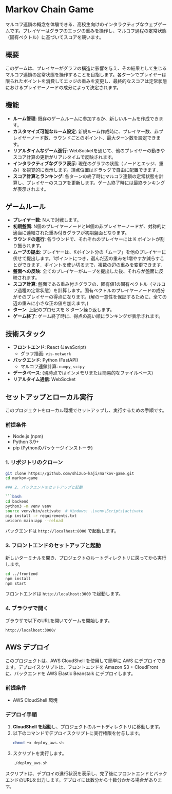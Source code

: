 # Markov Chain Game

マルコフ連鎖の概念を体験できる、高校生向けのインタラクティブなウェブゲームです。プレイヤーはグラフのエッジの重みを操作し、マルコフ過程の定常状態（固有ベクトル）に基づいてスコアを競います。

## 概要

このゲームは、プレイヤーがグラフの構造に影響を与え、その結果として生じるマルコフ連鎖の定常状態を操作することを目指します。各ターンでプレイヤーは限られたポイントを消費してエッジの重みを変更し、最終的なスコアは定常状態におけるプレイヤーノードの成分によって決定されます。

## 機能

- **ルーム管理**: 既存のゲームルームに参加するか、新しいルームを作成できます。
- **カスタマイズ可能なルーム設定**: 新規ルーム作成時に、プレイヤー数、非プレイヤーノード数、ラウンドごとのポイント、最大ターン数を設定できます。
- **リアルタイムなゲーム進行**: WebSocketを通じて、他のプレイヤーの動きやスコア計算の更新がリアルタイムで反映されます。
- **インタラクティブなグラフ表示**: 現在のグラフの状態（ノードとエッジ、重み）を視覚的に表示します。頂点位置はドラッグで自由に配置できます．
- **スコア計算とランキング**: 各ターンの終了時にマルコフ連鎖の定常状態を計算し、プレイヤーのスコアを更新します。ゲーム終了時には最終ランキングが表示されます。

## ゲームルール

- **プレイヤー数**: N人で対戦します。
- **初期盤面**: N個のプレイヤーノードとM個の非プレイヤーノードが、対称的に適当に連結された重み付きグラフが初期盤面となります。
- **ラウンドの進行**: 各ラウンドで、それぞれのプレイヤーには K ポイントが割り振られます。
- **ムーブの提出**: プレイヤーは、Kポイント分の「ムーブ」を他のプレイヤーに伏せて提出します。1ポイントにつき，選んだ辺の重みを1増やすか減らすことができます．ポイントを使い切るまで，複数の辺の重みを変更できます．
- **盤面への反映**: 全てのプレイヤーがムーブを提出した後、それらが盤面に反映されます。
- **スコア計算**: 盤面である重み付きグラフの、固有値1の固有ベクトル（マルコフ過程の定常状態）を計算します。固有ベクトルのプレイヤーノードの成分がそのプレイヤーの得点になります。(解の一意性を保証するために、全ての辺の重みに小さな正の値を加えます。)
- **ターン**: 上記のプロセスを S ターン繰り返します。
- **ゲーム終了**: ゲーム終了時に、得点の高い順にランキングが表示されます。


## 技術スタック

- **フロントエンド**: React (JavaScript)
  - グラフ描画: `vis-network`
- **バックエンド**: Python (FastAPI)
  - マルコフ連鎖計算: `numpy`, `scipy`
- **データベース**: (現時点ではインメモリまたは簡易的なファイルベース)
- **リアルタイム通信**: WebSocket

## セットアップとローカル実行

このプロジェクトをローカル環境でセットアップし、実行するための手順です。

### 前提条件

- Node.js (npm)
- Python 3.9+
- pip (Pythonのパッケージインストーラ)

### 1. リポジトリのクローン

```bash
git clone https://github.com/shizuo-kaji/markov-game.git
cd markov-game

### 2. バックエンドのセットアップと起動

```bash
cd backend
python3 -m venv venv
source venv/bin/activate  # Windows: .\venv\Scripts\activate
pip install -r requirements.txt
uvicorn main:app --reload
```

バックエンドは `http://localhost:8000` で起動します。

### 3. フロントエンドのセットアップと起動

新しいターミナルを開き、プロジェクトのルートディレクトリに戻ってから実行します。

```bash
cd ../frontend
npm install
npm start
```

フロントエンドは `http://localhost:3000` で起動します。

### 4. ブラウザで開く

ブラウザで以下のURLを開いてゲームを開始します。

```
http://localhost:3000/
```

## AWS デプロイ

このプロジェクトは、AWS CloudShell を使用して簡単に AWS にデプロイできます。デプロイスクリプトは、フロントエンドを Amazon S3 + CloudFront に、バックエンドを AWS Elastic Beanstalk にデプロイします。

### 前提条件

- AWS CloudShell 環境

### デプロイ手順

1.  **CloudShell を起動**し、プロジェクトのルートディレクトリに移動します。
2.  以下のコマンドでデプロイスクリプトに実行権限を付与します。
    ```bash
    chmod +x deploy_aws.sh
    ```
3.  スクリプトを実行します。
    ```bash
    ./deploy_aws.sh
    ```

スクリプトは、デプロイの進行状況を表示し、完了後にフロントエンドとバックエンドのURLを出力します。デプロイには数分から十数分かかる場合があります。
